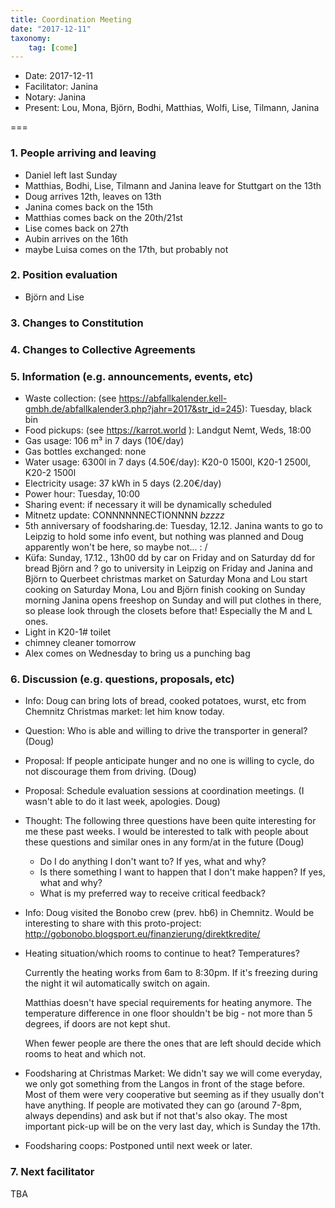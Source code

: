```yaml
---
title: Coordination Meeting
date: "2017-12-11"
taxonomy:
    tag: [come]
---
```


- Date: 2017-12-11
- Facilitator: Janina
- Notary: Janina
- Present: Lou, Mona, Björn, Bodhi, Matthias, Wolfi, Lise, Tilmann, Janina

===

### 1. People arriving and leaving
- Daniel left last Sunday
- Matthias, Bodhi, Lise, Tilmann and Janina leave for Stuttgart on the 13th
- Doug arrives 12th, leaves on 13th
- Janina comes back on the 15th
- Matthias comes back on the 20th/21st
- Lise comes back on 27th
- Aubin arrives on the 16th
- maybe Luisa comes on the 17th, but probably not

### 2. Position evaluation
- Björn and Lise

### 3. Changes to Constitution

### 4. Changes to Collective Agreements

### 5. Information (e.g. announcements, events, etc)
- Waste collection: (see https://abfallkalender.kell-gmbh.de/abfallkalender3.php?jahr=2017&str_id=245): Tuesday, black bin
- Food pickups: (see https://karrot.world ): Landgut Nemt, Weds, 18:00
- Gas usage: 106 m³ in 7 days (10€/day)
- Gas bottles exchanged: none
- Water usage: 6300l in 7 days (4.50€/day): K20-0 1500l, K20-1 2500l, K20-2 1500l
- Electricity usage: 37 kWh in 5 days (2.20€/day)
- Power hour: Tuesday, 10:00
- Sharing event: if necessary it will be dynamically scheduled
- Mitnetz update: CONNNNNNECTIONNNN *bzzzz*
- 5th anniversary of foodsharing.de: Tuesday, 12.12.
Janina wants to go to Leipzig to hold some info event, but nothing was planned and Doug apparently won't be here, so maybe not... : /
- Küfa: Sunday, 17.12., 13h00
dd by car on Friday and on Saturday dd for bread
Björn and ? go to university in Leipzig on Friday and Janina and Björn to Querbeet christmas market on Saturday
Mona and Lou start cooking on Saturday
Mona, Lou and Björn finish cooking on Sunday morning
Janina opens freeshop on Sunday and will put clothes in there, so please look through the closets before that! Especially the M and L ones.
- Light in K20-1# toilet
- chimney cleaner tomorrow
- Alex comes on Wednesday to bring us a punching bag


### 6. Discussion (e.g. questions, proposals, etc)
- Info: Doug can bring lots of bread, cooked potatoes, wurst, etc from Chemnitz Christmas market: let him know today.
- Question: Who is able and willing to drive the transporter in general? (Doug)
- Proposal: If people anticipate hunger and no one is willing to cycle, do not discourage them from driving. (Doug)
- Proposal: Schedule evaluation sessions at coordination meetings. (I wasn't able to do it last week, apologies. Doug)
- Thought: The following three questions have been quite interesting for me these past weeks. I would be interested to talk with people about these questions and similar ones in any form/at in the future (Doug)
  - Do I do anything I don't want to? If yes, what and why?
  - Is there something I want to happen that I don't make happen? If yes, what and why?
  - What is my preferred way to receive critical feedback?
- Info: Doug visited the Bonobo crew (prev. hb6) in Chemnitz. Would be interesting to share with this proto-project: http://gobonobo.blogsport.eu/finanzierung/direktkredite/
- Heating situation/which rooms to continue to heat? Temperatures?

    Currently the heating works from 6am to 8:30pm. If it's freezing during the night it wil automatically switch on again.

    Matthias doesn't have special requirements for heating anymore. The temperature difference in one floor shouldn't be big - not more than 5 degrees, if doors are not kept shut.

    When fewer people are there the ones that are left should decide which rooms to heat and which not.

- Foodsharing at Christmas Market: We didn't say we will come everyday, we only got something from the Langos in front of the stage before. Most of them were very cooperative but seeming as if they usually don't have anything. If people are motivated they can go (around 7-8pm, always dependins) and ask but if not that's also okay. The most important pick-up will be on the very last day, which is Sunday the 17th.
- Foodsharing coops: Postponed until next week or later.


### 7. Next facilitator
TBA
